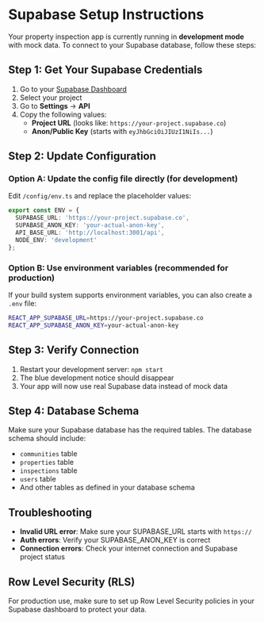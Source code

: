 # Supabase Setup Instructions

Your property inspection app is currently running in **development mode** with mock data. To connect to your Supabase database, follow these steps:

## Step 1: Get Your Supabase Credentials

1. Go to your [Supabase Dashboard](https://supabase.com/dashboard)
2. Select your project
3. Go to **Settings** → **API**
4. Copy the following values:
   - **Project URL** (looks like: `https://your-project.supabase.co`)
   - **Anon/Public Key** (starts with `eyJhbGciOiJIUzI1NiIs...`)

## Step 2: Update Configuration

### Option A: Update the config file directly (for development)
Edit `/config/env.ts` and replace the placeholder values:

```typescript
export const ENV = {
  SUPABASE_URL: 'https://your-project.supabase.co',
  SUPABASE_ANON_KEY: 'your-actual-anon-key',
  API_BASE_URL: 'http://localhost:3001/api',
  NODE_ENV: 'development'
};
```

### Option B: Use environment variables (recommended for production)
If your build system supports environment variables, you can also create a `.env` file:

```bash
REACT_APP_SUPABASE_URL=https://your-project.supabase.co
REACT_APP_SUPABASE_ANON_KEY=your-actual-anon-key
```

## Step 3: Verify Connection

1. Restart your development server: `npm start`
2. The blue development notice should disappear
3. Your app will now use real Supabase data instead of mock data

## Step 4: Database Schema

Make sure your Supabase database has the required tables. The database schema should include:

- `communities` table
- `properties` table  
- `inspections` table
- `users` table
- And other tables as defined in your database schema

## Troubleshooting

- **Invalid URL error**: Make sure your SUPABASE_URL starts with `https://`
- **Auth errors**: Verify your SUPABASE_ANON_KEY is correct
- **Connection errors**: Check your internet connection and Supabase project status

## Row Level Security (RLS)

For production use, make sure to set up Row Level Security policies in your Supabase dashboard to protect your data.